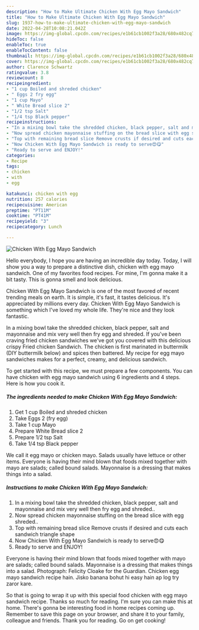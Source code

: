 ```yaml
---
description: "How to Make Ultimate Chicken With Egg Mayo Sandwich"
title: "How to Make Ultimate Chicken With Egg Mayo Sandwich"
slug: 1937-how-to-make-ultimate-chicken-with-egg-mayo-sandwich
date: 2022-04-28T10:08:21.042Z
image: https://img-global.cpcdn.com/recipes/e1b61cb1002f3a28/680x482cq70/chicken-with-egg-mayo-sandwich-recipe-main-photo.jpg
hideToc: false
enableToc: true
enableTocContent: false
thumbnail: https://img-global.cpcdn.com/recipes/e1b61cb1002f3a28/680x482cq70/chicken-with-egg-mayo-sandwich-recipe-main-photo.jpg
cover: https://img-global.cpcdn.com/recipes/e1b61cb1002f3a28/680x482cq70/chicken-with-egg-mayo-sandwich-recipe-main-photo.jpg
author: Clarence Schwartz
ratingvalue: 3.8
reviewcount: 8
recipeingredient:
- "1 cup Boiled and shreded chicken"
- " Eggs 2 fry egg"
- "1 cup Mayo"
- " White Bread slice 2"
- "1/2 tsp Salt"
- "1/4 tsp Black pepper"
recipeinstructions:
- "In a mixing bowl take the shredded chicken, black pepper, salt and mayonnaise and mix very well then fry egg and shreded.."
- "Now spread chicken mayonnaise stuffing on the bread slice with egg shreded.."
- "Top with remaining bread slice Remove crusts if desired and cuts each sandwich triangle shape"
- "Now Chicken With Egg Mayo Sandwich is ready to serve😍😋"
- "Ready to serve and ENJOY!"
categories:
- Recipe
tags:
- chicken
- with
- egg

katakunci: chicken with egg 
nutrition: 257 calories
recipecuisine: American
preptime: "PT11M"
cooktime: "PT41M"
recipeyield: "3"
recipecategory: Lunch

---
```



![Chicken With Egg Mayo Sandwich](https://img-global.cpcdn.com/recipes/e1b61cb1002f3a28/680x482cq70/chicken-with-egg-mayo-sandwich-recipe-main-photo.jpg)

Hello everybody, I hope you are having an incredible day today. Today, I will show you a way to prepare a distinctive dish, chicken with egg mayo sandwich. One of my favorites food recipes. For mine, I'm gonna make it a bit tasty. This is gonna smell and look delicious.

Chicken With Egg Mayo Sandwich is one of the most favored of recent trending meals on earth. It is simple, it's fast, it tastes delicious. It's appreciated by millions every day. Chicken With Egg Mayo Sandwich is something which I've loved my whole life. They're nice and they look fantastic.

In a mixing bowl take the shredded chicken, black pepper, salt and mayonnaise and mix very well then fry egg and shreded. If you&#39;ve been craving fried chicken sandwiches we&#39;ve got you covered with this delicious crispy Fried chicken Sandwich. The chicken is first marinated in buttermilk (DIY buttermilk below) and spices then battered. My recipe for egg mayo sandwiches makes for a perfect, creamy, and delicious sandwich.


To get started with this recipe, we must prepare a few components. You can have chicken with egg mayo sandwich using 6 ingredients and 4 steps. Here is how you cook it.

<!--inarticleads1-->

##### The ingredients needed to make Chicken With Egg Mayo Sandwich:

1. Get 1 cup Boiled and shreded chicken
1. Take  Eggs 2 (fry egg)
1. Take 1 cup Mayo
1. Prepare  White Bread slice 2
1. Prepare 1/2 tsp Salt
1. Take 1/4 tsp Black pepper


We call it egg mayo or chicken mayo. Salads usually have lettuce or other items. Everyone is having their mind blown that foods mixed together with mayo are salads; called bound salads. Mayonnaise is a dressing that makes things into a salad. 

<!--inarticleads2-->

##### Instructions to make Chicken With Egg Mayo Sandwich:

1. In a mixing bowl take the shredded chicken, black pepper, salt and mayonnaise and mix very well then fry egg and shreded..
1. Now spread chicken mayonnaise stuffing on the bread slice with egg shreded..
1. Top with remaining bread slice Remove crusts if desired and cuts each sandwich triangle shape
1. Now Chicken With Egg Mayo Sandwich is ready to serve😍😋
1. Ready to serve and ENJOY!

Everyone is having their mind blown that foods mixed together with mayo are salads; called bound salads. Mayonnaise is a dressing that makes things into a salad. Photograph: Felicity Cloake for the Guardian. Chicken egg mayo sandwich recipe hain. Jisko banana bohut hi easy hain ap log try zaror kare. 

So that is going to wrap it up with this special food chicken with egg mayo sandwich recipe. Thanks so much for reading. I'm sure you can make this at home. There's gonna be interesting food in home recipes coming up. Remember to save this page on your browser, and share it to your family, colleague and friends. Thank you for reading. Go on get cooking!
